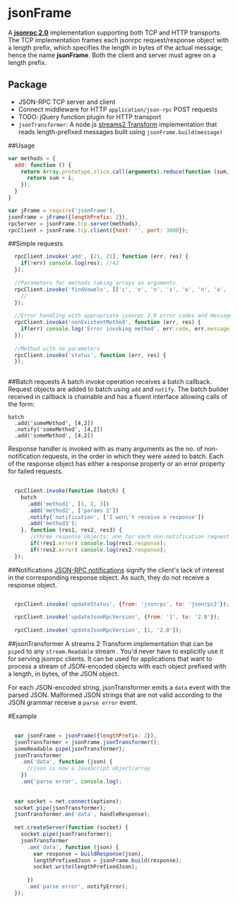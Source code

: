 jsonFrame
=========

A **[jsonrpc 2.0]** implementation supporting both TCP and HTTP transports. The TCP implementation frames each jsonrpc request/response object with a length prefix, which specifies the length in bytes of the actual message; hence the name **jsonFrame**.
Both the client and server must agree on a length prefix.

## Package
* JSON-RPC TCP server and client
* Connect middleware for HTTP `application/json-rpc` POST requests
* TODO: jQuery function plugin for HTTP transport
* `jsonTransformer`: A node.js [streams2 Transform] implementation that reads length-prefixed messages built using `jsonFrame.build(message)`


##Usage

```javascript
var methods = {
  add: function () {
    return Array.prototype.slice.call(arguments).reduce(function (sum, i) {
      return sum + i;
    });
  }
}

var jFrame = require('jsonFrame'),
jsonFrame = jFrame({lengthPrefix: 2}),
rpcServer = jsonFrame.tcp.server(methods),
rpcClient = jsonFrame.tcp.client({host: '', port: 3000});

```

##Simple requests

```javascript
  rpcClient.invoke('add', [21, 21], function (err, res) {
    if(!err) console.log(res); //42
  });
  
  //Parameters for methods taking arrays as arguments
  rpcClient.invoke('findVowels', [['c', 'o', 'n', 's', 'o', 'n', 'a', 'n', 't']], function (err, res) {
    // 
  });
  
  //Error handling with appropriate jsonrpc 2.0 error codes and messages
  rpcClient.invoke('nonExistentMethod', function (err, res) {
    if(err) console.log('Error invoking method', err.code, err.message);
  });
  
  //Method with no parameters
  rpcClient.invoke('status', function (err, res) {
  });
  
```

##Batch requests
  A batch invoke operation receives a batch callback. Request objects are added to batch using `add` and `notify`.
  The batch builder received in callback is chainable and has a fluent interface allowing calls of the form:
  ```
  batch
    .add('someMethod', [4,2])
    .notify('someMethod', [4,2])
    .add('someMethod', [4,2])
  
  ```
  
  Response handler is invoked with as many arguments as the no. of non-notification requests, in the order in which they   were `add`ed to batch. Each of the response object has either a response property or an error property for failed       requests.

```javascript
  
  rpcClient.invoke(function (batch) {
    batch
      .add('method1', [1, 2, 3])
      .add('method2', ['params 2'])
      .notify('notification', ['I won\'t receive a response'])
      .add('method3');
    }, function (res1, res2, res3) {
       //three response objects: one for each non-notification request in the order methods were added to batch
       if(!res1.error) console.log(res1.response);
       if(!res2.error) console.log(res2.response);
  });
```


##Notifications
[JSON-RPC notifications] signify the client's lack of interest in the corresponding response object. As such, they do not receive a response object.

```javascript

  rpcClient.invoke('updateStatus', {from: 'jsonrpc', to: 'jsonrpc2'});
  
  rpcClient.invoke('updateJsonRpcVersion', {from: '1', to: '2.0'});
  
  rpcClient.invoke('updateJsonRpcVersion', [1, '2.0']);

```

##jsonTransformer
A streams 2 Transform implementation that can be `pipe`d to any `stream.Readable` stream . You'd never have to explicitly use it for serving jsonrpc clients. It can be used for applications that want to process a stream of JSON-encoded objects with each object prefixed with a length, in bytes, of the JSON object.

For each JSON-encoded string, jsonTransformer emits a `data` event with the parsed JSON. Malformed JSON strings that are not valid according to the JSON grammar receive a `parse error` event.

#Example

```javascript
  
  var jsonFrame = jsonFrame({lengthPrefix: 2}),
  jsonTransformer = jsonFrame.jsonTransformer();
  someReadable.pipe(jsonTransformer);
  jsonTransformer
    .on('data', function (json) {
      //json is now a JavaScript object/array
    })
    .on('parse error', console.log);
    
  
  var socket = net.connect(options);
  socket.pipe(jsonTransformer);
  jsonTransformer.on('data', handleResponse);
  
  net.createServer(function (socket) {
    socket.pipe(jsonTransformer);
    jsonTransformer
      .on('data', function (json) {
        var response = buildResponse(json),
        lengthPrefixedJson = jsonFrame.build(response);
        socket.write(lengthPrefixedJson);
        
      })
      .on('parse error', notifyError);
  });
  
```

[jsonrpc 2.0]: www.jsonrpc.org
[streams2 Transform]: http://nodejs.org/api/stream.html#stream_class_stream_transform_1
[JSON-RPC notifications]: http://www.jsonrpc.org/specification#notification
